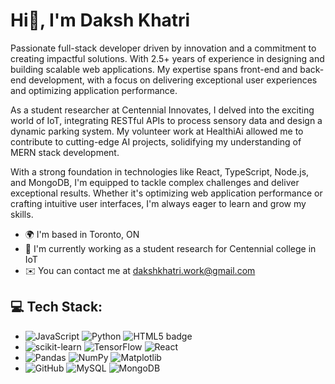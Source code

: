 <h1>Hi👋, I'm Daksh Khatri</h1> 

Passionate full-stack developer driven by innovation and a commitment to creating impactful solutions. With 2.5+ years of experience in designing and building scalable web applications. My expertise spans front-end and back-end development, with a focus on delivering exceptional user experiences and optimizing application performance. 

As a student researcher at Centennial Innovates, I delved into the exciting world of IoT, integrating RESTful APIs to process sensory data and design a dynamic parking system. My volunteer work at HealthiAi allowed me to contribute to cutting-edge AI projects, solidifying my understanding of MERN stack development.

With a strong foundation in technologies like React, TypeScript, Node.js, and MongoDB, I'm equipped to tackle complex challenges and deliver exceptional results. Whether it's optimizing web application performance or crafting intuitive user interfaces, I'm always eager to learn and grow my skills.

* 🌍  I'm based in Toronto, ON
* 🧠  I'm currently working as a student research for Centennial college in IoT
* ✉️  You can contact me at [dakshkhatri.work@gmail.com](mailto:dakshkhatri.work@gmail.com)

## 💻 Tech Stack:
- ![JavaScript](https://img.shields.io/badge/javascript-%23121011.svg?style=for-the-badge&logo=javascript) 
![Python](https://img.shields.io/badge/python-%23121011.svg?style=for-the-badge&logo=python)
![HTML5 badge](https://img.shields.io/badge/HTML5-%23121011.svg?style=for-the-badge&logo=html5&logoColor=white)
- ![scikit-learn](https://img.shields.io/badge/scikit--learn-%23121011.svg?style=for-the-badge&logo=scikit-learn) 
![TensorFlow](https://img.shields.io/badge/TensorFlow-%23121011.svg?style=for-the-badge&logo=TensorFlow)
![React](https://img.shields.io/badge/ReactJs-%23121011.svg?style=for-the-badge&logo=react)
- ![Pandas](https://img.shields.io/badge/pandas-%23121011.svg?style=for-the-badge&logo=pandas) 
![NumPy](https://img.shields.io/badge/numpy-%23121011.svg?style=for-the-badge&logo=numpy)
![Matplotlib](https://img.shields.io/badge/Matplotlib-%23121011.svg?style=for-the-badge&logo=Matplotlib&logoColor=white)
- ![GitHub](https://img.shields.io/badge/github-%23121011.svg?style=for-the-badge&logo=github) 
![MySQL](https://img.shields.io/badge/mysql-%23121011.svg?style=for-the-badge&logo=mysql) 
![MongoDB](https://img.shields.io/badge/MongoDB-%23121011.svg?style=for-the-badge&logo=mongodb) 

